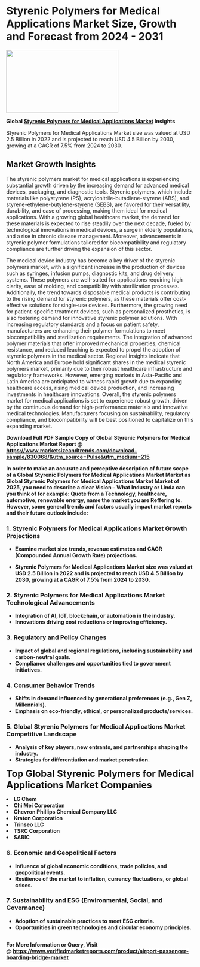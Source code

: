 <H1>Styrenic Polymers for Medical Applications Market Size, Growth and Forecast from 2024 - 2031</H1><img class="aligncenter size-medium wp-image-584254" src="https://thirdeyenews.in/wp-content/uploads/2024/09/Global-Market-Research-300x168.jpeg" alt="" width="300" height="168" /><p><strong>Global&nbsp;<a href="https://www.marketsizeandtrends.com/download-sample/830068/&amp;utm_source=Pulse&amp;utm_medium=215">Styrenic Polymers for Medical Applications Market</a> Insights</strong></p><p>Styrenic Polymers for Medical Applications Market size was valued at USD 2.5 Billion in 2022 and is projected to reach USD 4.5 Billion by 2030, growing at a CAGR of 7.5% from 2024 to 2030.</p><p><h2>Market Growth Insights</h2> <p>The styrenic polymers market for medical applications is experiencing substantial growth driven by the increasing demand for advanced medical devices, packaging, and diagnostic tools. Styrenic polymers, which include materials like polystyrene (PS), acrylonitrile-butadiene-styrene (ABS), and styrene-ethylene-butylene-styrene (SEBS), are favored for their versatility, durability, and ease of processing, making them ideal for medical applications. With a growing global healthcare market, the demand for these materials is expected to rise steadily over the next decade, fueled by technological innovations in medical devices, a surge in elderly populations, and a rise in chronic disease management. Moreover, advancements in styrenic polymer formulations tailored for biocompatibility and regulatory compliance are further driving the expansion of this sector.</p> <p><strong></strong></p> <p>The medical device industry has become a key driver of the styrenic polymers market, with a significant increase in the production of devices such as syringes, infusion pumps, diagnostic kits, and drug delivery systems. These polymers are well-suited for applications requiring high clarity, ease of molding, and compatibility with sterilization processes. Additionally, the trend towards disposable medical products is contributing to the rising demand for styrenic polymers, as these materials offer cost-effective solutions for single-use devices. Furthermore, the growing need for patient-specific treatment devices, such as personalized prosthetics, is also fostering demand for innovative styrenic polymer solutions. With increasing regulatory standards and a focus on patient safety, manufacturers are enhancing their polymer formulations to meet biocompatibility and sterilization requirements. The integration of advanced polymer materials that offer improved mechanical properties, chemical resistance, and reduced leaching is expected to propel the adoption of styrenic polymers in the medical sector. Regional insights indicate that North America and Europe hold significant shares in the medical styrenic polymers market, primarily due to their robust healthcare infrastructure and regulatory frameworks. However, emerging markets in Asia-Pacific and Latin America are anticipated to witness rapid growth due to expanding healthcare access, rising medical device production, and increasing investments in healthcare innovations. Overall, the styrenic polymers market for medical applications is set to experience robust growth, driven by the continuous demand for high-performance materials and innovative medical technologies. Manufacturers focusing on sustainability, regulatory compliance, and biocompatibility will be best positioned to capitalize on this expanding market.</p> <p><strong></p><p><span class=""><strong>Download Full PDF Sample Copy of Global Styrenic Polymers for Medical Applications Market Report</strong> @ <a href="https://www.marketsizeandtrends.com/download-sample/830068/&amp;utm_source=Pulse&amp;utm_medium=215" target="_blank">https://www.marketsizeandtrends.com/download-sample/830068/&amp;utm_source=Pulse&amp;utm_medium=215</a></span></p><p>In order to make an accurate and perceptive description of future scope of a Global&nbsp;Styrenic Polymers for Medical Applications Market Market as Global&nbsp;Styrenic Polymers for Medical Applications Market Market of 2025, you need to describe a clear Vision &ndash; What Industry or Linda can you think of for example: Quote from a Technology, healthcare, automotive, renewable energy, name the market you are Reffering to. However, some general trends and factors usually impact market reports and their future outlook include:</p><h3>1.&nbsp;<strong>Styrenic Polymers for Medical Applications Market Growth Projections</strong></h3><ul><li>Examine market size trends, revenue estimates and CAGR (Compounded Annual Growth Rate) projections.</li><li><p>Styrenic Polymers for Medical Applications Market size was valued at USD 2.5 Billion in 2022 and is projected to reach USD 4.5 Billion by 2030, growing at a CAGR of 7.5% from 2024 to 2030.</p></li></ul><h3>2.&nbsp;<strong>Styrenic Polymers for Medical Applications Market Technological Advancements</strong></h3><ul><li>Integration of AI, IoT, blockchain, or automation in the industry.</li><li>Innovations driving cost reductions or improving efficiency.</li></ul><h3>3.&nbsp;<strong>Regulatory and Policy Changes</strong></h3><ul><li>Impact of global and regional regulations, including sustainability and carbon-neutral goals.</li><li>Compliance challenges and opportunities tied to government initiatives.</li></ul><h3>4.&nbsp;<strong>Consumer Behavior Trends</strong></h3><ul><li>Shifts in demand influenced by generational preferences (e.g., Gen Z, Millennials).</li><li>Emphasis on eco-friendly, ethical, or personalized products/services.</li></ul><h3>5.&nbsp;<strong>Global Styrenic Polymers for Medical Applications Market Competitive Landscape</strong></h3><ul><li>Analysis of key players, new entrants, and partnerships shaping the industry.</li><li>Strategies for differentiation and market penetration.</li></ul><p data-pm-slice="1 1 []"><span style="color: inherit; font-family: inherit; font-size: 25px;">Top Global Styrenic Polymers for Medical Applications Market Companies</span></p><div class="" data-test-id=""><p><li>LG Chem</li><li> Chi Mei Corporation</li><li> Chevron Phillips Chemical Company LLC</li><li> Kraton Corporation</li><li> Trinseo LLC</li><li> TSRC Corporation</li><li> SABIC</li></p></div><h3>6.&nbsp;<strong>Economic and Geopolitical Factors</strong></h3><ul><li>Influence of global economic conditions, trade policies, and geopolitical events.</li><li>Resilience of the market to inflation, currency fluctuations, or global crises.</li></ul><h3>7.&nbsp;<strong>Sustainability and ESG (Environmental, Social, and Governance)</strong></h3><ul><li>Adoption of sustainable practices to meet ESG criteria.</li><li>Opportunities in green technologies and circular economy principles.</li></ul><h2><strong style="font-size: 14px;">For More Information or Query, Visit @&nbsp;</strong><a style="background-color: #ffffff; font-size: 14px;" href="https://www.marketsizeandtrends.com/report/styrenic-polymers-for-medical-applications-market/" target="_blank">https://www.verifiedmarketreports.com/product/airport-passenger-boarding-bridge-market</a></h2>
